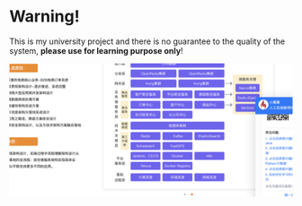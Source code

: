 # Warning!
This is my university project and there is no guarantee to the quality of the system, __please use for learning purpose only__!

![Alt text](/ss.png?raw=true "Optional Title")
